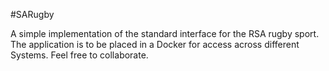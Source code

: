 #SARugby

A simple implementation of the standard interface for the RSA rugby sport.
The application is to be placed in a Docker for access across different Systems.
Feel free to collaborate.